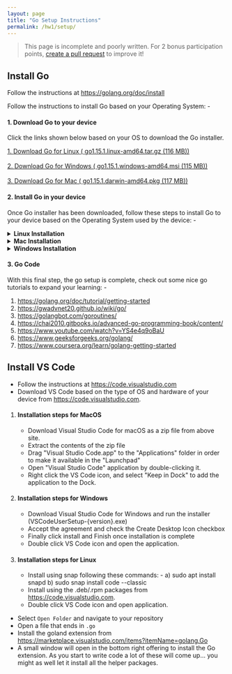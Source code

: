 ```yaml
---
layout: page
title: "Go Setup Instructions"
permalink: /hw1/setup/
---
```


> This page is incomplete and poorly written. For 2 bonus participation points, [create a pull request](https://github.com/gwDistSys2023/DistributedSystem) to improve it!

## Install Go

Follow the instructions at https://golang.org/doc/install

Follow the instructions to install Go based on your Operating System: -

<h4> 1. Download Go to your device</h4>

Click the links shown below based on your OS to download the Go installer.

<div class="container-fluid">
  <div class="row justify-content-center" style="margin-top: 12px;">
    
  <div class="col-md-3">
   <a href="https://golang.org/dl/go1.15.1.linux-amd64.tar.gz" id="start" class="download js-download">
        1. <span id="download-button" class="big js-downloadButton">Download Go for Linux</span>
        <span id="download-description" class="desc js-downloadDescription">( go1.15.1.linux-amd64.tar.gz (116 MB))</span>
      </a>
   </div>  <br>      
  <div class="col-md-3">
  <a href="https://golang.org/dl/go1.15.1.windows-amd64.msi" id="start" class="download js-download">
    2. <span id="download-button" class="big js-downloadButton">Download Go for Windows</span>
    <span id="download-description" class="desc js-downloadDescription">( go1.15.1.windows-amd64.msi (115 MB))</span>
  </a>
  </div>
  <div class = "col-md-3"><br>
  <a href="https://golang.org/dl/go1.15.1.darwin-amd64.pkg" id="start" class="download js-download">
          3. <span id="download-button" class="big js-downloadButton">Download Go for Mac</span>
          <span id="download-description" class="desc js-downloadDescription">( go1.15.1.darwin-amd64.pkg (117 MB))</span>
        </a>
  </div>
</div>
</div>

<h4> 2. Install Go in your device</h4>

Once Go installer has been downloaded, follow these steps to install Go to your device based on the Operating System used by the device: -

<details><summary><strong>Linux Installation</strong></summary>
<p>

```html
Remove all the previous versions of Go before installing a new version on the device. To do so, follow these steps:- 

1. Delete the go directory (usually /usr/local/go)
2. Remove GO bin directory from PATH environment variable of the device (edit /etc/profile or $HOME/.profile)

Once it is confirmed that all previous versions have been deleted, follow these steps to install Go:-

1. Create a Go tree in /usr/local/go, by extracting the downloaded archive into /usr/local. Run following command 
   as root or through sudo

   tar -C /usr/local -xzf go1.14.3.linux-amd64.tar.gz

2. Add the following line to the $HOME/.profile or /etc/profile

   export PATH=$PATH:/usr/local/go/bin

Note: Changes made to profile file are applied only after the user logs into computer the next time, if you want 
immediate results execute shell commands directlty or execute them via profile such as source $HOME/.profile

3. Verify the installation by confirming the version of go installed, by running following command on cmd: -

   $ go version
```
</p>
</details>

<details><summary><strong>Mac Installation</strong></summary>
<p>
Install Go using Homebrew 

Install `brew`  --> skip this step if you already have brew
```bash
/bin/bash -c "$(curl -fsSL https://raw.githubusercontent.com/Homebrew/install/HEAD/install.sh)"
```
Add HomeBrew to PATH (skip if you already did, I am using zsh)
```bash
(echo; echo 'eval "$(/opt/homebrew/bin/brew shellenv)"') >> ~/.zprofile
eval "$(/opt/homebrew/bin/brew shellenv)"
```
Update & Install Go
```bash
brew update && brew install golang
```
Test Installed Go 
```bash 
go version
```

// TODO: remove the below ?
```html
Remove all the previous versions of Go before installing a new version on the device. To do so, follow these steps:- 

1. Delete the go directory (usually /usr/local/go)
2. Remove GO bin directory from PATH environment variable of the device (remove the /etc/paths.d/go file)

Once it is confirmed that all previous versions have been deleted, follow these steps to install Go:-

1. Open the GUI installer package downloaded and follow the prompts to install Go.
  
2. The package installer will install Go distribution in /usr/local/go and sets PATH variable to /usr/local/go/bin,
   restart any open Terminal sessions for the change to take effect.

3. Verify the installation by confirming the version of go installed, by running following command on cmd: -

   $ go version
```
</p>
</details>

<details><summary><strong>Windows Installation</strong></summary>
<p>

```html
Remove all the previous versions of Go before installing a new version on the device. To do so, follow these steps:- 

1. Double click Add/Remove programs in the Control Panel.
2. Select Go Programming Language in Add/Remove programs and follow prompts.

Once it is confirmed that all previous versions have been deleted, follow these steps to install Go:-

1. Open the MSI installer and follow prompts to download Go.

2. By default, Go is installed in C:\Go, location can be changed as needed.

3. Verify the installation by confirming the version of go installed, by running following command on cmd: -

   $ go version
```
</p>
</details>

<h4> 3. Go Code </h4>

With this final step, the go setup is complete, check out some nice go tutorials to expand your learning: -

1) https://golang.org/doc/tutorial/getting-started
2) https://gwadvnet20.github.io/wiki/go/
3) https://golangbot.com/goroutines/
4) https://chai2010.gitbooks.io/advanced-go-programming-book/content/
5) https://www.youtube.com/watch?v=YS4e4q9oBaU
6) https://www.geeksforgeeks.org/golang/
7) https://www.coursera.org/learn/golang-getting-started

## Install VS Code

 - Follow the instructions at https://code.visualstudio.com
 - Download VS Code based on the type of OS and hardware of your device from https://code.visualstudio.com. 
 
 1) #### Installation steps for MacOS 
    - Download Visual Studio Code for macOS as a zip file from above site.
    - Extract the contents of the zip file
    - Drag "Visual Studio Code.app" to the "Applications" folder in order to make it available in the "Launchpad"
    - Open "Visual Studio Code" application by double-clicking it.
    - Right click the VS Code icon, and select "Keep in Dock" to add the application to the Dock.
 
 2) #### Installation steps for Windows
    - Download Visual Studio Code for Windows and run the installer (VSCodeUserSetup-{version}.exe)
    - Accept the agreement and check the Create Desktop Icon checkbox
    - Finally click install and Finish once installation is complete
    - Double click VS Code icon and open the application.
    
3) #### Installation steps for Linux
   - Install using snap following these commands: -
     a) sudo apt install snapd
     b) sudo snap install code --classic
   - Install using the .deb/.rpm packages from https://code.visualstudio.com. 
   - Double click VS Code icon and open application.
   
 - Select `Open Folder` and navigate to your repository
 - Open a file that ends in `.go`
 - Install the goland extension from https://marketplace.visualstudio.com/items?itemName=golang.Go
 - A small window will open in the bottom right offering to install the Go extension. As you start to write code a lot of these will come up... you might as well let it install  all the helper packages.
